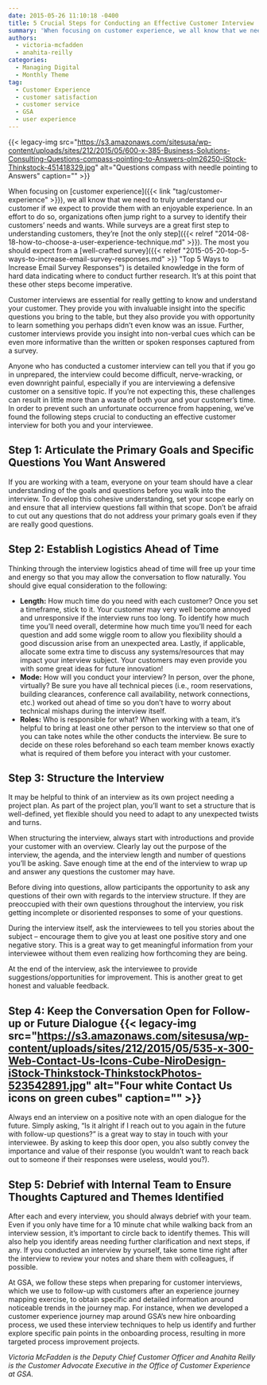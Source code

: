 ```yaml
---
date: 2015-05-26 11:10:18 -0400
title: 5 Crucial Steps for Conducting an Effective Customer Interview
summary: 'When focusing on customer experience, we all know that we need to truly understand our customer if we expect to provide them with an enjoyable experience. In an effort to do so, organizations often jump right to a survey to identify their customers&rsquo; needs and wants. While surveys are a great first step to understanding'
authors:
  - victoria-mcfadden
  - anahita-reilly
categories:
  - Managing Digital
  - Monthly Theme
tag:
  - Customer Experience
  - customer satisfaction
  - customer service
  - GSA
  - user experience
---
```


{{< legacy-img src="https://s3.amazonaws.com/sitesusa/wp-content/uploads/sites/212/2015/05/600-x-385-Business-Solutions-Consulting-Questions-compass-pointing-to-Answers-olm26250-iStock-Thinkstock-451418329.jpg" alt="Questions compass with needle pointing to Answers" caption="" >}} 

When focusing on [customer experience]({{< link "tag/customer-experience" >}}), we all know that we need to truly understand our customer if we expect to provide them with an enjoyable experience. In an effort to do so, organizations often jump right to a survey to identify their customers’ needs and wants. While surveys are a great first step to understanding customers, they’re [not the only step]({{< relref "2014-08-18-how-to-choose-a-user-experience-technique.md" >}}). The most you should expect from a [well-crafted survey]({{< relref "2015-05-20-top-5-ways-to-increase-email-survey-responses.md" >}} "Top 5 Ways to Increase Email Survey Responses") is detailed knowledge in the form of hard data indicating where to conduct further research. It’s at this point that these other steps become imperative.

Customer interviews are essential for really getting to know and understand your customer. They provide you with invaluable insight into the specific questions you bring to the table, but they also provide you with opportunity to learn something you perhaps didn’t even know was an issue. Further, customer interviews provide you insight into non-verbal cues which can be even more informative than the written or spoken responses captured from a survey.

Anyone who has conducted a customer interview can tell you that if you go in unprepared, the interview could become difficult, nerve-wracking, or even downright painful, especially if you are interviewing a defensive customer on a sensitive topic. If you’re not expecting this, these challenges can result in little more than a waste of both your and your customer’s time. In order to prevent such an unfortunate occurrence from happening, we’ve found the following steps crucial to conducting an effective customer interview for both you and your interviewee.

## Step 1: Articulate the Primary Goals and Specific Questions You Want Answered

If you are working with a team, everyone on your team should have a clear understanding of the goals and questions before you walk into the interview. To develop this cohesive understanding, set your scope early on and ensure that all interview questions fall within that scope. Don’t be afraid to cut out any questions that do not address your primary goals even if they are really good questions.

## Step 2: Establish Logistics Ahead of Time

Thinking through the interview logistics ahead of time will free up your time and energy so that you may allow the conversation to flow naturally. You should give equal consideration to the following:

  * **Length:** How much time do you need with each customer? Once you set a timeframe, stick to it. Your customer may very well become annoyed and unresponsive if the interview runs too long. To identify how much time you’ll need overall, determine how much time you’ll need for each question and add some wiggle room to allow you flexibility should a good discussion arise from an unexpected area. Lastly, if applicable, allocate some extra time to discuss any systems/resources that may impact your interview subject. Your customers may even provide you with some great ideas for future innovation!
  * **Mode:** How will you conduct your interview? In person, over the phone, virtually? Be sure you have all technical pieces (i.e., room reservations, building clearances, conference call availability, network connections, etc.) worked out ahead of time so you don’t have to worry about technical mishaps during the interview itself.
  * **Roles:** Who is responsible for what? When working with a team, it’s helpful to bring at least one other person to the interview so that one of you can take notes while the other conducts the interview. Be sure to decide on these roles beforehand so each team member knows exactly what is required of them before you interact with your customer.

## Step 3: Structure the Interview

It may be helpful to think of an interview as its own project needing a project plan. As part of the project plan, you’ll want to set a structure that is well-defined, yet flexible should you need to adapt to any unexpected twists and turns.

When structuring the interview, always start with introductions and provide your customer with an overview. Clearly lay out the purpose of the interview, the agenda, and the interview length and number of questions you’ll be asking. Save enough time at the end of the interview to wrap up and answer any questions the customer may have.

Before diving into questions, allow participants the opportunity to ask any questions of their own with regards to the interview structure. If they are preoccupied with their own questions throughout the interview, you risk getting incomplete or disoriented responses to some of your questions.

During the interview itself, ask the interviewees to tell you stories about the subject &#8211; encourage them to give you at least one positive story and one negative story. This is a great way to get meaningful information from your interviewee without them even realizing how forthcoming they are being.

At the end of the interview, ask the interviewee to provide suggestions/opportunities for improvement. This is another great to get honest and valuable feedback.

## Step 4: Keep the Conversation Open for Follow-up or Future Dialogue {{< legacy-img src="https://s3.amazonaws.com/sitesusa/wp-content/uploads/sites/212/2015/05/535-x-300-Web-Contact-Us-Icons-Cube-NiroDesign-iStock-Thinkstock-ThinkstockPhotos-523542891.jpg" alt="Four white Contact Us icons on green cubes" caption="" >}} 

Always end an interview on a positive note with an open dialogue for the future. Simply asking, “Is it alright if I reach out to you again in the future with follow-up questions?” is a great way to stay in touch with your interviewee. By asking to keep this door open, you also subtly convey the importance and value of their response (you wouldn’t want to reach back out to someone if their responses were useless, would you?).

## Step 5: Debrief with Internal Team to Ensure Thoughts Captured and Themes Identified

After each and every interview, you should always debrief with your team. Even if you only have time for a 10 minute chat while walking back from an interview session, it’s important to circle back to identify themes. This will also help you identify areas needing further clarification and next steps, if any. If you conducted an interview by yourself, take some time right after the interview to review your notes and share them with colleagues, if possible.

At GSA, we follow these steps when preparing for customer interviews, which we use to follow-up with customers after an experience journey mapping exercise, to obtain specific and detailed information around noticeable trends in the journey map. For instance, when we developed a customer experience journey map around GSA’s new hire onboarding process, we used these interview techniques to help us identify and further explore specific pain points in the onboarding process, resulting in more targeted process improvement projects.

_Victoria McFadden is the Deputy Chief Customer Officer and Anahita Reilly is the Customer Advocate Executive in the Office of Customer Experience at GSA._